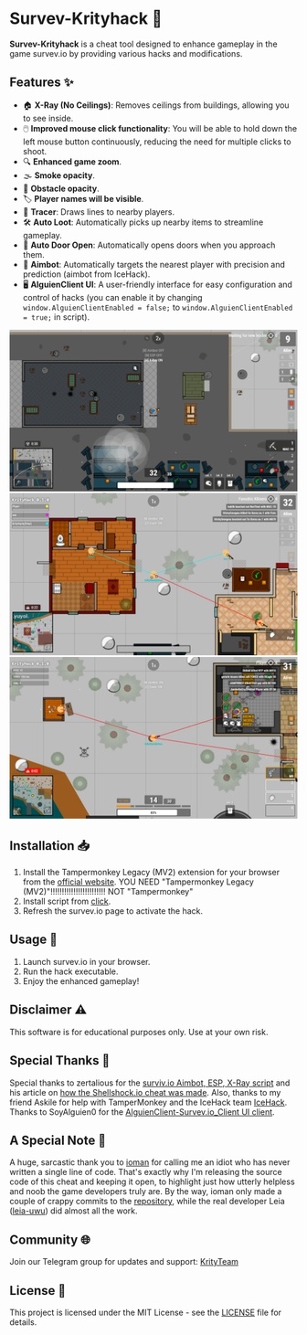 # Survev-Krityhack 🎯

**Survev-Krityhack** is a cheat tool designed to enhance gameplay in the game survev.io by providing various hacks and modifications.

## Features ✨
- 🏠 **X-Ray (No Ceilings)**: Removes ceilings from buildings, allowing you to see inside.
- 🖱️ **Improved mouse click functionality**: You will be able to hold down the left mouse button continuously, reducing the need for multiple clicks to shoot.
- 🔍 **Enhanced game zoom**.
- 🌫️ **Smoke opacity**.
- 🧱 **Obstacle opacity**.
- 🏷️ **Player names will be visible**.
- 🔫 **Tracer**: Draws lines to nearby players.
- 🛠️ **Auto Loot**: Automatically picks up nearby items to streamline gameplay.
- 🚪 **Auto Door Open**: Automatically opens doors when you approach them.
- 🎯 **Aimbot**: Automatically targets the nearest player with precision and prediction (aimbot from IceHack).
- 🖥️ **AlguienClient UI**: A user-friendly interface for easy configuration and control of hacks (you can enable it by changing `window.AlguienClientEnabled = false;` to `window.AlguienClientEnabled = true;` in script).

![hack](./github-images/hack.png)
![tracer](./github-images/tracer.png)
![AlguienClient](./github-images/AlguienClient.png)


## Installation 📥
1. Install the Tampermonkey Legacy (MV2) extension for your browser from the [official website](https://www.tampermonkey.net/).
YOU NEED "Tampermonkey Legacy (MV2)"!!!!!!!!!!!!!!!!!!!!!!!! NOT "Tampermonkey"
2. Install script from [click](https://raw.githubusercontent.com/Drino955/survev-krityhack/main/krityhack.user.js).
3. Refresh the survev.io page to activate the hack.

## Usage 🚀
1. Launch survev.io in your browser.
2. Run the hack executable.
3. Enjoy the enhanced gameplay!

## Disclaimer ⚠️
This software is for educational purposes only. Use at your own risk.

## Special Thanks 🙌
Special thanks to zertalious for the [surviv.io Aimbot, ESP, X-Ray script](https://greasyfork.org/en/scripts/439241-surviv-io-aimbot-esp-x-ray) and his article on [how the Shellshock.io cheat was made](https://www.zertalious.xyz/how-was-the-shellshock-io-cheat-made/).
Also, thanks to my friend Askile for help with TamperMonkey and the IceHack team [IceHack](https://github.com/humphreygaming/surviv-cheat-source).
Thanks to SoyAlguien0 for the [AlguienClient-Survev.io_Client UI client](https://github.com/SoyAlguien0/AlguienClient-Survev.io_Client).

## A Special Note 📝

A huge, sarcastic thank you to [ioman](https://github.com/IOMAN1) for calling me an idiot who has never written a single line of code. That's exactly why I'm releasing the source code of this cheat and keeping it open, to highlight just how utterly helpless and noob the game developers truly are. By the way, ioman only made a couple of crappy commits to the [repository](https://github.com/leia-uwu/survev), while the real developer Leia ([leia-uwu](https://github.com/leia-uwu)) did almost all the work.

## Community 🌐
Join our Telegram group for updates and support: [KrityTeam](https://t.me/krityteam/)

## License 📄
This project is licensed under the MIT License - see the [LICENSE](LICENSE) file for details.
